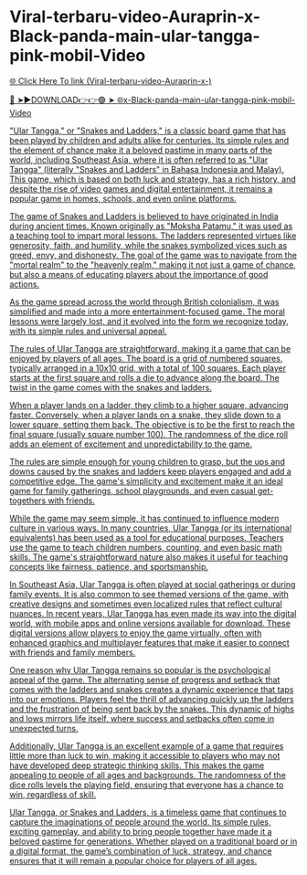 # Viral-terbaru-video-Auraprin-x-Black-panda-main-ular-tangga-pink-mobil-Video

<a href="https://fifa55ballz.com/fgcfgdr"> 🌐 Click Here To link (Viral-terbaru-video-Auraprin-x-)

🔴 ➤►DOWNLOAD👉👉🟢 ➤  <a href="https://fifa55ballz.com/fgcfgdr"> 🌐x-Black-panda-main-ular-tangga-pink-mobil-Video

"Ular Tangga," or "Snakes and Ladders," is a classic board game that has been played by children and adults alike for centuries. Its simple rules and the element of chance make it a beloved pastime in many parts of the world, including Southeast Asia, where it is often referred to as "Ular Tangga" (literally "Snakes and Ladders" in Bahasa Indonesia and Malay). This game, which is based on both luck and strategy, has a rich history, and despite the rise of video games and digital entertainment, it remains a popular game in homes, schools, and even online platforms.

The game of Snakes and Ladders is believed to have originated in India during ancient times. Known originally as "Moksha Patamu," it was used as a teaching tool to impart moral lessons. The ladders represented virtues like generosity, faith, and humility, while the snakes symbolized vices such as greed, envy, and dishonesty. The goal of the game was to navigate from the "mortal realm" to the "heavenly realm," making it not just a game of chance, but also a means of educating players about the importance of good actions.

As the game spread across the world through British colonialism, it was simplified and made into a more entertainment-focused game. The moral lessons were largely lost, and it evolved into the form we recognize today, with its simple rules and universal appeal.

The rules of Ular Tangga are straightforward, making it a game that can be enjoyed by players of all ages. The board is a grid of numbered squares, typically arranged in a 10x10 grid, with a total of 100 squares. Each player starts at the first square and rolls a die to advance along the board. The twist in the game comes with the snakes and ladders.

When a player lands on a ladder, they climb to a higher square, advancing faster. Conversely, when a player lands on a snake, they slide down to a lower square, setting them back. The objective is to be the first to reach the final square (usually square number 100). The randomness of the dice roll adds an element of excitement and unpredictability to the game.

The rules are simple enough for young children to grasp, but the ups and downs caused by the snakes and ladders keep players engaged and add a competitive edge. The game's simplicity and excitement make it an ideal game for family gatherings, school playgrounds, and even casual get-togethers with friends.

While the game may seem simple, it has continued to influence modern culture in various ways. In many countries, Ular Tangga (or its international equivalents) has been used as a tool for educational purposes. Teachers use the game to teach children numbers, counting, and even basic math skills. The game's straightforward nature also makes it useful for teaching concepts like fairness, patience, and sportsmanship.

In Southeast Asia, Ular Tangga is often played at social gatherings or during family events. It is also common to see themed versions of the game, with creative designs and sometimes even localized rules that reflect cultural nuances. In recent years, Ular Tangga has even made its way into the digital world, with mobile apps and online versions available for download. These digital versions allow players to enjoy the game virtually, often with enhanced graphics and multiplayer features that make it easier to connect with friends and family members.

One reason why Ular Tangga remains so popular is the psychological appeal of the game. The alternating sense of progress and setback that comes with the ladders and snakes creates a dynamic experience that taps into our emotions. Players feel the thrill of advancing quickly up the ladders and the frustration of being sent back by the snakes. This dynamic of highs and lows mirrors life itself, where success and setbacks often come in unexpected turns.

Additionally, Ular Tangga is an excellent example of a game that requires little more than luck to win, making it accessible to players who may not have developed deep strategic thinking skills. This makes the game appealing to people of all ages and backgrounds. The randomness of the dice rolls levels the playing field, ensuring that everyone has a chance to win, regardless of skill.

Ular Tangga, or Snakes and Ladders, is a timeless game that continues to capture the imaginations of people around the world. Its simple rules, exciting gameplay, and ability to bring people together have made it a beloved pastime for generations. Whether played on a traditional board or in a digital format, the game’s combination of luck, strategy, and chance ensures that it will remain a popular choice for players of all ages.



